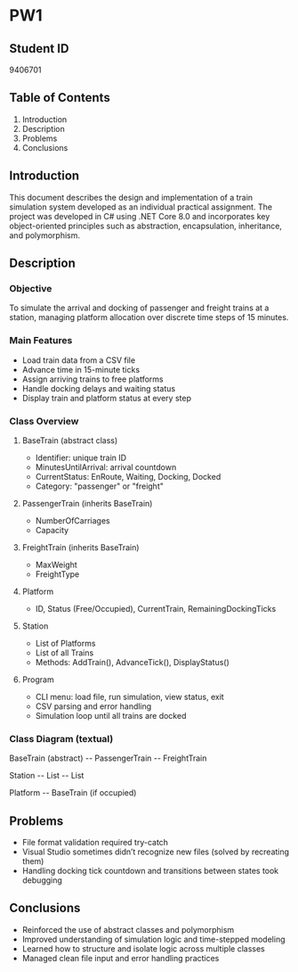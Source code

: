 # PW1

## Student ID
9406701

## Table of Contents
1. Introduction
2. Description
3. Problems
4. Conclusions

## Introduction
This document describes the design and implementation of a train simulation system developed as an individual practical assignment. The project was developed in C# using .NET Core 8.0 and incorporates key object-oriented principles such as abstraction, encapsulation, inheritance, and polymorphism.

## Description

### Objective
To simulate the arrival and docking of passenger and freight trains at a station, managing platform allocation over discrete time steps of 15 minutes.

### Main Features
- Load train data from a CSV file
- Advance time in 15-minute ticks
- Assign arriving trains to free platforms
- Handle docking delays and waiting status
- Display train and platform status at every step

### Class Overview

1. BaseTrain (abstract class)
   - Identifier: unique train ID
   - MinutesUntilArrival: arrival countdown
   - CurrentStatus: EnRoute, Waiting, Docking, Docked
   - Category: "passenger" or "freight"

2. PassengerTrain (inherits BaseTrain)
   - NumberOfCarriages
   - Capacity

3. FreightTrain (inherits BaseTrain)
   - MaxWeight
   - FreightType

4. Platform
   - ID, Status (Free/Occupied), CurrentTrain, RemainingDockingTicks

5. Station
   - List of Platforms
   - List of all Trains
   - Methods: AddTrain(), AdvanceTick(), DisplayStatus()

6. Program
   - CLI menu: load file, run simulation, view status, exit
   - CSV parsing and error handling
   - Simulation loop until all trains are docked

### Class Diagram (textual)
BaseTrain (abstract)
-- PassengerTrain
-- FreightTrain

Station
-- List<Platform>
-- List<BaseTrain>

Platform
-- BaseTrain (if occupied)

## Problems
- File format validation required try-catch
- Visual Studio sometimes didn’t recognize new files (solved by recreating them)
- Handling docking tick countdown and transitions between states took debugging

## Conclusions
- Reinforced the use of abstract classes and polymorphism
- Improved understanding of simulation logic and time-stepped modeling
- Learned how to structure and isolate logic across multiple classes
- Managed clean file input and error handling practices
